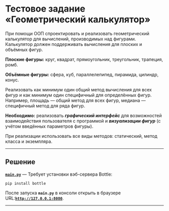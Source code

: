 # Тестовое задание «Геометрический калькулятор» #

При помощи ООП спроектировать и реализовать геометрический калькулятор для
вычислений, производимых над фигурами. Калькулятор должен поддерживать
вычисления для плоских и объёмных фигур.

**Плоские фигуры:** круг, квадрат, прямоугольник, треугольник, трапеция, ромб.

**Объёмные фигуры:** сфера, куб, параллелепипед, пирамида, цилиндр, конус.

Реализовать как минимум один общий метод вычисления для всех фигур и как минимум
один специфичный для определённых фигур. Например, площадь&nbsp;&mdash; общий
метод для всех фигур, медиана&nbsp;&mdash; специфичный метод для ряда фигур.

**Необходимо:** реализовать ***графический интерфейс*** для возможностей
взаимодействия пользователя с программой и ***визуализации фигур*** (с учётом
введённых параметров фигуры).

При реализации использовать все виды методов: статический, метод класса и
экземпляра.

----

## Решение ##

[**`main.py`**](main.py)&nbsp;&mdash; Требует установки вэб-сервера Bottle:

~~~
pip install bottle
~~~

После запуска **`main.py`** в консоли открыть в браузере URL:[**` http://127.0.0.1:8080 `**](http://127.0.0.1:8080).

----
